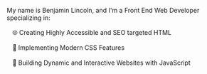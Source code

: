 My name is Benjamin Lincoln, and I'm a Front End Web Developer specializing in:

ㅤ🌐 Creating Highly Accessible and SEO targeted HTML

ㅤ🎨 Implementing Modern CSS Features

ㅤ🤖 Building Dynamic and Interactive Websites with JavaScript

